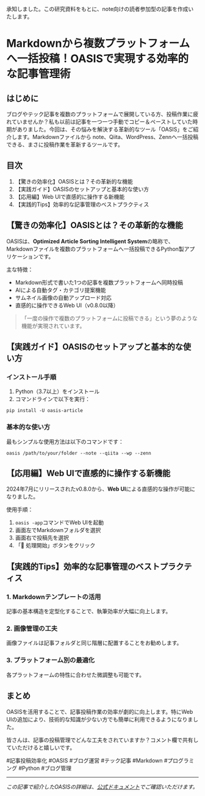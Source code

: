 承知しました。この研究資料をもとに、note向けの読者参加型の記事を作成いたします。

# Markdownから複数プラットフォームへ一括投稿！OASISで実現する効率的な記事管理術

## はじめに
ブログやテック記事を複数のプラットフォームで展開している方、投稿作業に疲れていませんか？私も以前は記事を一つ一つ手動でコピー＆ペーストしていた時期がありました。今回は、その悩みを解決する革新的なツール「OASIS」をご紹介します。Markdownファイルから note、Qiita、WordPress、Zennへ一括投稿できる、まさに投稿作業を革新するツールです。

## 目次
1. 【驚きの効率化】OASISとは？その革新的な機能
2. 【実践ガイド】OASISのセットアップと基本的な使い方
3. 【応用編】Web UIで直感的に操作する新機能
4. 【実践的Tips】効率的な記事管理のベストプラクティス

## 【驚きの効率化】OASISとは？その革新的な機能

OASISは、**Optimized Article Sorting Intelligent System**の略称で、Markdownファイルを複数のプラットフォームへ一括投稿できるPython製アプリケーションです。

主な特徴：
- Markdown形式で書いた1つの記事を複数プラットフォームへ同時投稿
- AIによる自動タグ・カテゴリ提案機能
- サムネイル画像の自動アップロード対応
- 直感的に操作できるWeb UI（v0.8.0以降）

> 「一度の操作で複数のプラットフォームに投稿できる」という夢のような機能が実現されています。

## 【実践ガイド】OASISのセットアップと基本的な使い方

### インストール手順
1. Python（3.7以上）をインストール
2. コマンドラインで以下を実行：
```
pip install -U oasis-article
```

### 基本的な使い方
最もシンプルな使用方法は以下のコマンドです：
```
oasis /path/to/your/folder --note --qiita --wp --zenn
```

## 【応用編】Web UIで直感的に操作する新機能

2024年7月にリリースされたv0.8.0から、**Web UI**による直感的な操作が可能になりました。

使用手順：
1. `oasis -app`コマンドでWeb UIを起動
2. 画面左でMarkdownフォルダを選択
3. 画面右で投稿先を選択
4. 「🚀 処理開始」ボタンをクリック

## 【実践的Tips】効率的な記事管理のベストプラクティス

### 1. Markdownテンプレートの活用
記事の基本構造を定型化することで、執筆効率が大幅に向上します。

### 2. 画像管理の工夫
画像ファイルは記事フォルダと同じ階層に配置することをお勧めします。

### 3. プラットフォーム別の最適化
各プラットフォームの特性に合わせた微調整も可能です。

## まとめ
OASISを活用することで、記事投稿作業の効率が劇的に向上します。特にWeb UIの追加により、技術的な知識が少ない方でも簡単に利用できるようになりました。

皆さんは、記事の投稿管理でどんな工夫をされていますか？コメント欄で共有していただけると嬉しいです。

#記事投稿効率化 #OASIS #ブログ運営 #テック記事 #Markdown #プログラミング #Python #ブログ管理

---
*この記事で紹介したOASISの詳細は、[公式ドキュメント](https://pypi.org/project/oasis-article/)でご確認いただけます。*